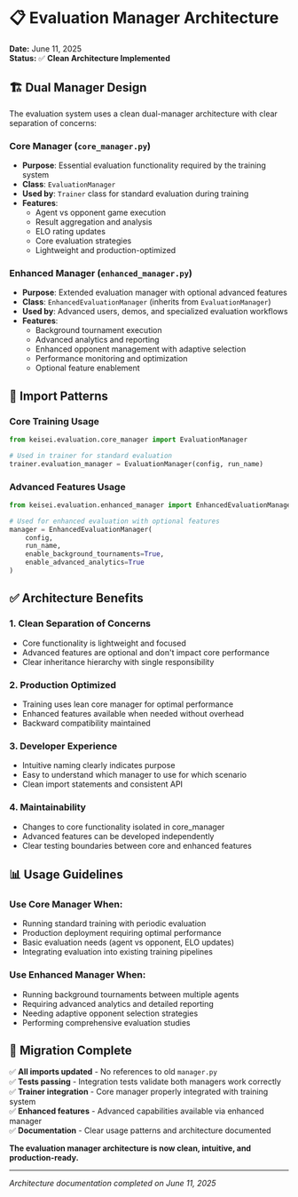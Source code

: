 # 📋 Evaluation Manager Architecture

**Date:** June 11, 2025  
**Status:** ✅ **Clean Architecture Implemented**

## 🏗️ **Dual Manager Design**

The evaluation system uses a clean dual-manager architecture with clear separation of concerns:

### **Core Manager (`core_manager.py`)**
- **Purpose**: Essential evaluation functionality required by the training system
- **Class**: `EvaluationManager`
- **Used by**: `Trainer` class for standard evaluation during training
- **Features**: 
  - Agent vs opponent game execution
  - Result aggregation and analysis
  - ELO rating updates
  - Core evaluation strategies
  - Lightweight and production-optimized

### **Enhanced Manager (`enhanced_manager.py`)**  
- **Purpose**: Extended evaluation manager with optional advanced features
- **Class**: `EnhancedEvaluationManager` (inherits from `EvaluationManager`)
- **Used by**: Advanced users, demos, and specialized evaluation workflows
- **Features**:
  - Background tournament execution
  - Advanced analytics and reporting  
  - Enhanced opponent management with adaptive selection
  - Performance monitoring and optimization
  - Optional feature enablement

## 🔧 **Import Patterns**

### **Core Training Usage**
```python
from keisei.evaluation.core_manager import EvaluationManager

# Used in trainer for standard evaluation
trainer.evaluation_manager = EvaluationManager(config, run_name)
```

### **Advanced Features Usage**
```python
from keisei.evaluation.enhanced_manager import EnhancedEvaluationManager

# Used for enhanced evaluation with optional features
manager = EnhancedEvaluationManager(
    config, 
    run_name,
    enable_background_tournaments=True,
    enable_advanced_analytics=True
)
```

## ✅ **Architecture Benefits**

### **1. Clean Separation of Concerns**
- Core functionality is lightweight and focused
- Advanced features are optional and don't impact core performance
- Clear inheritance hierarchy with single responsibility

### **2. Production Optimized**
- Training uses lean core manager for optimal performance
- Enhanced features available when needed without overhead
- Backward compatibility maintained

### **3. Developer Experience**
- Intuitive naming clearly indicates purpose
- Easy to understand which manager to use for which scenario
- Clean import statements and consistent API

### **4. Maintainability**
- Changes to core functionality isolated in core_manager
- Advanced features can be developed independently
- Clear testing boundaries between core and enhanced features

## 📊 **Usage Guidelines**

### **Use Core Manager When:**
- Running standard training with periodic evaluation
- Production deployment requiring optimal performance
- Basic evaluation needs (agent vs opponent, ELO updates)
- Integrating evaluation into existing training pipelines

### **Use Enhanced Manager When:**
- Running background tournaments between multiple agents
- Requiring advanced analytics and detailed reporting
- Needing adaptive opponent selection strategies
- Performing comprehensive evaluation studies

## 🚀 **Migration Complete**

✅ **All imports updated** - No references to old `manager.py`  
✅ **Tests passing** - Integration tests validate both managers work correctly  
✅ **Trainer integration** - Core manager properly integrated with training system  
✅ **Enhanced features** - Advanced capabilities available via enhanced manager  
✅ **Documentation** - Clear usage patterns and architecture documented  

**The evaluation manager architecture is now clean, intuitive, and production-ready.**

---

*Architecture documentation completed on June 11, 2025*
